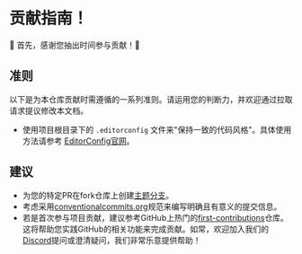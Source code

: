 <!--
 * @Author: Qiao SugarQiao@outlook.com
 * @Date: 2025-07-07 23:49:25
 * @LastEditors: Qiao SugarQiao@outlook.com
 * @LastEditTime: 2025-07-08 00:29:58
 * @FilePath: \catppuccin\CONTRIBUTING.md
 * @Description: 这是默认设置,请设置`customMade`, 打开koroFileHeader查看配置 进行设置: https://github.com/OBKoro1/koro1FileHeader/wiki/%E9%85%8D%E7%BD%AE
-->
# 贡献指南！

🎉 首先，感谢您抽出时间参与贡献！🎉

## 准则

以下是为本仓库贡献时需遵循的一系列准则。请运用您的判断力，并欢迎通过拉取请求提议修改本文档。

- 使用项目根目录下的 `.editorconfig` 文件来"保持一致的代码风格"。具体使用方法请参考 [EditorConfig官网](https://editorconfig.org/)。

## 建议

- 为您的特定PR在fork仓库上创建[主题分支](https://git-scm.com/book/en/v2/Git-Branching-Branching-Workflows#_topic_branch)。
- 考虑采用[conventionalcommits.org](https://www.conventionalcommits.org/en/v1.0.0/)规范来编写明确且有意义的提交信息。
- 若是首次参与项目贡献，建议参考GitHub上热门的[first-contributions](https://github.com/firstcontributions/first-contributions)仓库。这将帮助您实践GitHub的相关功能来完成贡献。如常，欢迎加入我们的[Discord](https://discord.com/servers/catppuccin-907385605422448742)提问或澄清疑问，我们非常乐意提供帮助！